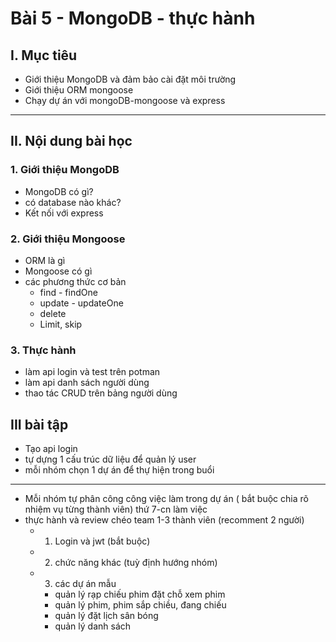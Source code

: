 # Bài 5 - MongoDB - thực hành

## I. Mục tiêu

 *  Giới thiệu MongoDB và đảm bảo cài đặt môi trường 
 *  Giới thiệu ORM mongoose
 *  Chạy dự án với mongoDB-mongoose và express
------
## II. Nội dung bài học 
### 1. Giới thiệu MongoDB
- MongoDB có gì?
- có database nào khác?
- Kết nối với express

### 2. Giới thiệu Mongoose
- ORM là gì
- Mongoose có gì
- các phương thức cơ bản
    - find - findOne 
    - update - updateOne
    - delete 
    - Limit, skip

### 3. Thực hành 
- làm api login và test trên potman
- làm api danh sách người dùng
- thao tác CRUD trên bảng người dùng
## III bài tập 
- Tạo api login
- tự dựng 1 cấu trúc dữ liệu để quản lý user 
- mỗi nhóm chọn 1 dự án để thự hiện trong buổi
- --------
-  Mỗi nhóm tự phân công công việc làm trong dự án ( bắt buộc chia rõ nhiệm vụ từng thành viên) thứ 7-cn làm việc
-  thực hành và review chéo team 1-3 thành viên (recomment 2 người)
    - 1. Login và jwt (bắt buộc)
    - 2. chức năng khác (tuỳ định hướng nhóm)
    - 3. các dự án mẫu 
        - quản lý rạp chiếu phim đặt chỗ xem phim
        - quản lý phim, phim sắp chiều, đang chiếu
        - quản lý đặt lịch sân bóng
        - quản lý danh sách 


